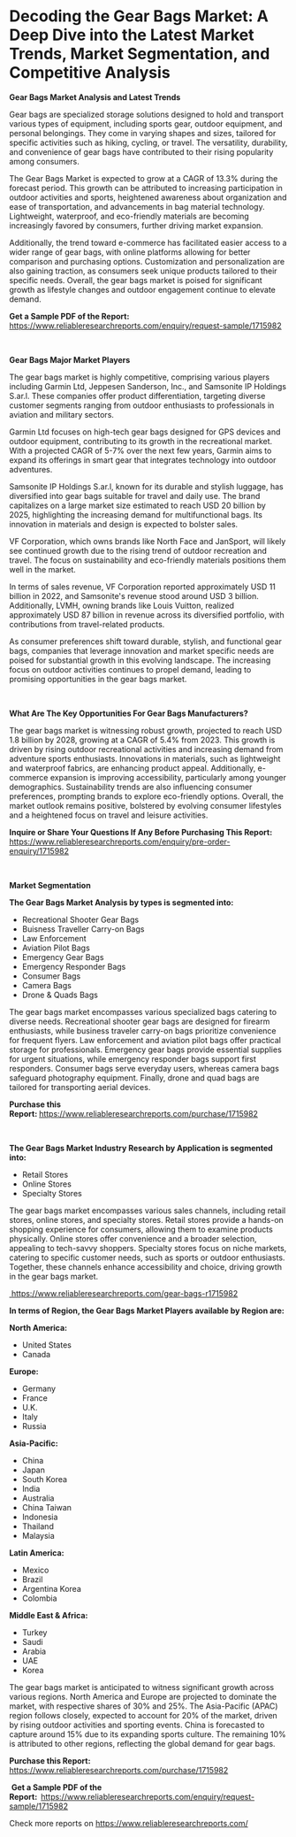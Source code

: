 <p><h1>Decoding the Gear Bags Market: A Deep Dive into the Latest Market Trends, Market Segmentation, and Competitive Analysis</h1></p><p><strong>Gear Bags Market Analysis and Latest Trends</strong></p>
<p><p>Gear bags are specialized storage solutions designed to hold and transport various types of equipment, including sports gear, outdoor equipment, and personal belongings. They come in varying shapes and sizes, tailored for specific activities such as hiking, cycling, or travel. The versatility, durability, and convenience of gear bags have contributed to their rising popularity among consumers.</p><p>The Gear Bags Market is expected to grow at a CAGR of 13.3% during the forecast period. This growth can be attributed to increasing participation in outdoor activities and sports, heightened awareness about organization and ease of transportation, and advancements in bag material technology. Lightweight, waterproof, and eco-friendly materials are becoming increasingly favored by consumers, further driving market expansion.</p><p>Additionally, the trend toward e-commerce has facilitated easier access to a wider range of gear bags, with online platforms allowing for better comparison and purchasing options. Customization and personalization are also gaining traction, as consumers seek unique products tailored to their specific needs. Overall, the gear bags market is poised for significant growth as lifestyle changes and outdoor engagement continue to elevate demand.</p></p>
<p><strong>Get a Sample PDF of the Report:&nbsp;</strong> <a href="https://www.reliableresearchreports.com/enquiry/request-sample/1715982?utm_campaign=2098&utm_medium=2&utm_source=Github&utm_content=ia&utm_term=28032025&utm_id=gear-bags">https://www.reliableresearchreports.com/enquiry/request-sample/1715982</a></p>
<p>&nbsp;</p>
<p><strong>Gear Bags Major Market Players</strong></p>
<p><p>The gear bags market is highly competitive, comprising various players including Garmin Ltd, Jeppesen Sanderson, Inc., and Samsonite IP Holdings S.ar.l. These companies offer product differentiation, targeting diverse customer segments ranging from outdoor enthusiasts to professionals in aviation and military sectors.</p><p>Garmin Ltd focuses on high-tech gear bags designed for GPS devices and outdoor equipment, contributing to its growth in the recreational market. With a projected CAGR of 5-7% over the next few years, Garmin aims to expand its offerings in smart gear that integrates technology into outdoor adventures.</p><p>Samsonite IP Holdings S.ar.l, known for its durable and stylish luggage, has diversified into gear bags suitable for travel and daily use. The brand capitalizes on a large market size estimated to reach USD 20 billion by 2025, highlighting the increasing demand for multifunctional bags. Its innovation in materials and design is expected to bolster sales.</p><p>VF Corporation, which owns brands like North Face and JanSport, will likely see continued growth due to the rising trend of outdoor recreation and travel. The focus on sustainability and eco-friendly materials positions them well in the market.</p><p>In terms of sales revenue, VF Corporation reported approximately USD 11 billion in 2022, and Samsonite's revenue stood around USD 3 billion. Additionally, LVMH, owning brands like Louis Vuitton, realized approximately USD 87 billion in revenue across its diversified portfolio, with contributions from travel-related products.</p><p>As consumer preferences shift toward durable, stylish, and functional gear bags, companies that leverage innovation and market specific needs are poised for substantial growth in this evolving landscape. The increasing focus on outdoor activities continues to propel demand, leading to promising opportunities in the gear bags market.</p></p>
<p>&nbsp;</p>
<p><strong>What Are The Key Opportunities For Gear Bags Manufacturers?</strong></p>
<p><p>The gear bags market is witnessing robust growth, projected to reach USD 1.8 billion by 2028, growing at a CAGR of 5.4% from 2023. This growth is driven by rising outdoor recreational activities and increasing demand from adventure sports enthusiasts. Innovations in materials, such as lightweight and waterproof fabrics, are enhancing product appeal. Additionally, e-commerce expansion is improving accessibility, particularly among younger demographics. Sustainability trends are also influencing consumer preferences, prompting brands to explore eco-friendly options. Overall, the market outlook remains positive, bolstered by evolving consumer lifestyles and a heightened focus on travel and leisure activities.</p></p>
<p><strong>Inquire or Share Your Questions If Any Before Purchasing This Report:</strong> <a href="https://www.reliableresearchreports.com/enquiry/pre-order-enquiry/1715982?utm_campaign=2098&utm_medium=2&utm_source=Github&utm_content=ia&utm_term=28032025&utm_id=gear-bags">https://www.reliableresearchreports.com/enquiry/pre-order-enquiry/1715982</a></p>
<p>&nbsp;</p>
<p><strong>Market Segmentation</strong></p>
<p><strong>The Gear Bags Market Analysis by types is segmented into:</strong></p>
<p><ul><li>Recreational Shooter Gear Bags</li><li>Buisness Traveller Carry-on Bags</li><li>Law Enforcement</li><li>Aviation Pilot Bags</li><li>Emergency Gear Bags</li><li>Emergency Responder Bags</li><li>Consumer Bags</li><li>Camera Bags</li><li>Drone & Quads Bags</li></ul></p>
<p><p>The gear bags market encompasses various specialized bags catering to diverse needs. Recreational shooter gear bags are designed for firearm enthusiasts, while business traveler carry-on bags prioritize convenience for frequent flyers. Law enforcement and aviation pilot bags offer practical storage for professionals. Emergency gear bags provide essential supplies for urgent situations, while emergency responder bags support first responders. Consumer bags serve everyday users, whereas camera bags safeguard photography equipment. Finally, drone and quad bags are tailored for transporting aerial devices.</p></p>
<p><strong>Purchase this Report:&nbsp;</strong><a href="https://www.reliableresearchreports.com/purchase/1715982?utm_campaign=2098&utm_medium=2&utm_source=Github&utm_content=ia&utm_term=28032025&utm_id=gear-bags">https://www.reliableresearchreports.com/purchase/1715982</a></p>
<p>&nbsp;</p>
<p><strong>The Gear Bags Market Industry Research by Application is segmented into:</strong></p>
<p><ul><li>Retail Stores</li><li>Online Stores</li><li>Specialty Stores</li></ul></p>
<p><p>The gear bags market encompasses various sales channels, including retail stores, online stores, and specialty stores. Retail stores provide a hands-on shopping experience for consumers, allowing them to examine products physically. Online stores offer convenience and a broader selection, appealing to tech-savvy shoppers. Specialty stores focus on niche markets, catering to specific customer needs, such as sports or outdoor enthusiasts. Together, these channels enhance accessibility and choice, driving growth in the gear bags market.</p></p>
<p><a href="https://www.reliableresearchreports.com/gear-bags-r1715982?utm_campaign=2098&utm_medium=2&utm_source=Github&utm_content=ia&utm_term=28032025&utm_id=gear-bags">&nbsp;https://www.reliableresearchreports.com/gear-bags-r1715982</a></p>
<p><strong>In terms of Region, the Gear Bags Market Players available by Region are:</strong></p>
<p>
    <p> <strong> North America: </strong>
        <ul>
            <li>United States</li>
            <li>Canada</li>
        </ul>
        </p> 
    <p> <strong> Europe: </strong>
        <ul>
            <li>Germany</li>
            <li>France</li>
            <li>U.K.</li>
            <li>Italy</li>
            <li>Russia</li>
        </ul>
        </p> 
    <p> <strong> Asia-Pacific: </strong>
        <ul>
            <li>China</li>
            <li>Japan</li>
            <li>South Korea</li>
            <li>India</li>
            <li>Australia</li>
            <li>China Taiwan</li>
            <li>Indonesia</li>
            <li>Thailand</li>
            <li>Malaysia</li>
        </ul>
        </p> 
    <p> <strong> Latin America: </strong>
        <ul>
            <li>Mexico</li>
            <li>Brazil</li>
            <li>Argentina Korea</li>
            <li>Colombia</li>
        </ul>
        </p> 
    <p> <strong> Middle East & Africa: </strong>
        <ul>
            <li>Turkey</li>
            <li>Saudi</li>
            <li>Arabia</li>
            <li>UAE</li>
            <li>Korea</li>
        </ul>
    </p>
    </p>
<p><p>The gear bags market is anticipated to witness significant growth across various regions. North America and Europe are projected to dominate the market, with respective shares of 30% and 25%. The Asia-Pacific (APAC) region follows closely, expected to account for 20% of the market, driven by rising outdoor activities and sporting events. China is forecasted to capture around 15% due to its expanding sports culture. The remaining 10% is attributed to other regions, reflecting the global demand for gear bags.</p></p>
<p><strong>Purchase this Report: </strong><a href="https://www.reliableresearchreports.com/purchase/1715982?utm_campaign=2098&utm_medium=2&utm_source=Github&utm_content=ia&utm_term=28032025&utm_id=gear-bags">https://www.reliableresearchreports.com/purchase/1715982</a></p>
<p>&nbsp;<strong>Get a Sample PDF of the Report:&nbsp;&nbsp;</strong><a href="https://www.reliableresearchreports.com/enquiry/request-sample/1715982?utm_campaign=2098&utm_medium=2&utm_source=Github&utm_content=ia&utm_term=28032025&utm_id=gear-bags">https://www.reliableresearchreports.com/enquiry/request-sample/1715982</a></p>
<p><strong></strong></p>
<p>Check more reports on <a href="https://www.reliableresearchreports.com/?utm_campaign=2098&utm_medium=2&utm_source=Github&utm_content=ia&utm_term=28032025&utm_id=gear-bags">https://www.reliableresearchreports.com/</a></p>